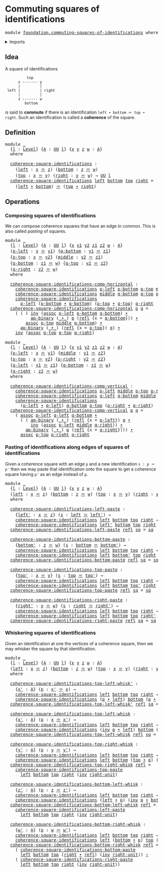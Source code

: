 # Commuting squares of identifications

<pre class="Agda"><a id="49" class="Keyword">module</a> <a id="56" href="foundation.commuting-squares-of-identifications.html" class="Module">foundation.commuting-squares-of-identifications</a> <a id="104" class="Keyword">where</a>
</pre>
<details><summary>Imports</summary>

<pre class="Agda"><a id="160" class="Keyword">open</a> <a id="165" class="Keyword">import</a> <a id="172" href="foundation.action-on-identifications-binary-functions.html" class="Module">foundation.action-on-identifications-binary-functions</a>
<a id="226" class="Keyword">open</a> <a id="231" class="Keyword">import</a> <a id="238" href="foundation.universe-levels.html" class="Module">foundation.universe-levels</a>

<a id="266" class="Keyword">open</a> <a id="271" class="Keyword">import</a> <a id="278" href="foundation-core.function-types.html" class="Module">foundation-core.function-types</a>
<a id="309" class="Keyword">open</a> <a id="314" class="Keyword">import</a> <a id="321" href="foundation-core.identity-types.html" class="Module">foundation-core.identity-types</a>
</pre>
</details>

## Idea

A square of identifications

```text
          top
      x ------- y
      |         |
 left |         | right
      |         |
      z ------- w
         bottom
```

is said to **commute** if there is an identification
`left ∙ bottom ＝ top ∙ right`. Such an identification is called a **coherence**
of the square.

## Definition

<pre class="Agda"><a id="718" class="Keyword">module</a> <a id="725" href="foundation.commuting-squares-of-identifications.html#725" class="Module">_</a>
  <a id="729" class="Symbol">{</a><a id="730" href="foundation.commuting-squares-of-identifications.html#730" class="Bound">l</a> <a id="732" class="Symbol">:</a> <a id="734" href="Agda.Primitive.html#591" class="Postulate">Level</a><a id="739" class="Symbol">}</a> <a id="741" class="Symbol">{</a><a id="742" href="foundation.commuting-squares-of-identifications.html#742" class="Bound">A</a> <a id="744" class="Symbol">:</a> <a id="746" href="Agda.Primitive.html#320" class="Primitive">UU</a> <a id="749" href="foundation.commuting-squares-of-identifications.html#730" class="Bound">l</a><a id="750" class="Symbol">}</a> <a id="752" class="Symbol">{</a><a id="753" href="foundation.commuting-squares-of-identifications.html#753" class="Bound">x</a> <a id="755" href="foundation.commuting-squares-of-identifications.html#755" class="Bound">y</a> <a id="757" href="foundation.commuting-squares-of-identifications.html#757" class="Bound">z</a> <a id="759" href="foundation.commuting-squares-of-identifications.html#759" class="Bound">w</a> <a id="761" class="Symbol">:</a> <a id="763" href="foundation.commuting-squares-of-identifications.html#742" class="Bound">A</a><a id="764" class="Symbol">}</a>
  <a id="768" class="Keyword">where</a>

  <a id="777" href="foundation.commuting-squares-of-identifications.html#777" class="Function">coherence-square-identifications</a> <a id="810" class="Symbol">:</a>
    <a id="816" class="Symbol">(</a><a id="817" href="foundation.commuting-squares-of-identifications.html#817" class="Bound">left</a> <a id="822" class="Symbol">:</a> <a id="824" href="foundation.commuting-squares-of-identifications.html#753" class="Bound">x</a> <a id="826" href="foundation-core.identity-types.html#5608" class="Function Operator">＝</a> <a id="828" href="foundation.commuting-squares-of-identifications.html#757" class="Bound">z</a><a id="829" class="Symbol">)</a> <a id="831" class="Symbol">(</a><a id="832" href="foundation.commuting-squares-of-identifications.html#832" class="Bound">bottom</a> <a id="839" class="Symbol">:</a> <a id="841" href="foundation.commuting-squares-of-identifications.html#757" class="Bound">z</a> <a id="843" href="foundation-core.identity-types.html#5608" class="Function Operator">＝</a> <a id="845" href="foundation.commuting-squares-of-identifications.html#759" class="Bound">w</a><a id="846" class="Symbol">)</a>
    <a id="852" class="Symbol">(</a><a id="853" href="foundation.commuting-squares-of-identifications.html#853" class="Bound">top</a> <a id="857" class="Symbol">:</a> <a id="859" href="foundation.commuting-squares-of-identifications.html#753" class="Bound">x</a> <a id="861" href="foundation-core.identity-types.html#5608" class="Function Operator">＝</a> <a id="863" href="foundation.commuting-squares-of-identifications.html#755" class="Bound">y</a><a id="864" class="Symbol">)</a> <a id="866" class="Symbol">(</a><a id="867" href="foundation.commuting-squares-of-identifications.html#867" class="Bound">right</a> <a id="873" class="Symbol">:</a> <a id="875" href="foundation.commuting-squares-of-identifications.html#755" class="Bound">y</a> <a id="877" href="foundation-core.identity-types.html#5608" class="Function Operator">＝</a> <a id="879" href="foundation.commuting-squares-of-identifications.html#759" class="Bound">w</a><a id="880" class="Symbol">)</a> <a id="882" class="Symbol">→</a> <a id="884" href="Agda.Primitive.html#320" class="Primitive">UU</a> <a id="887" href="foundation.commuting-squares-of-identifications.html#730" class="Bound">l</a>
  <a id="891" href="foundation.commuting-squares-of-identifications.html#777" class="Function">coherence-square-identifications</a> <a id="924" href="foundation.commuting-squares-of-identifications.html#924" class="Bound">left</a> <a id="929" href="foundation.commuting-squares-of-identifications.html#929" class="Bound">bottom</a> <a id="936" href="foundation.commuting-squares-of-identifications.html#936" class="Bound">top</a> <a id="940" href="foundation.commuting-squares-of-identifications.html#940" class="Bound">right</a> <a id="946" class="Symbol">=</a>
    <a id="952" class="Symbol">(</a><a id="953" href="foundation.commuting-squares-of-identifications.html#924" class="Bound">left</a> <a id="958" href="foundation-core.identity-types.html#6541" class="Function Operator">∙</a> <a id="960" href="foundation.commuting-squares-of-identifications.html#929" class="Bound">bottom</a><a id="966" class="Symbol">)</a> <a id="968" href="foundation-core.identity-types.html#5608" class="Function Operator">＝</a> <a id="970" class="Symbol">(</a><a id="971" href="foundation.commuting-squares-of-identifications.html#936" class="Bound">top</a> <a id="975" href="foundation-core.identity-types.html#6541" class="Function Operator">∙</a> <a id="977" href="foundation.commuting-squares-of-identifications.html#940" class="Bound">right</a><a id="982" class="Symbol">)</a>
</pre>
## Operations

### Composing squares of identifications

We can compose coherence squares that have an edge in common. This is also
called _pasting_ of squares.

<pre class="Agda"><a id="1159" class="Keyword">module</a> <a id="1166" href="foundation.commuting-squares-of-identifications.html#1166" class="Module">_</a>
  <a id="1170" class="Symbol">{</a><a id="1171" href="foundation.commuting-squares-of-identifications.html#1171" class="Bound">l</a> <a id="1173" class="Symbol">:</a> <a id="1175" href="Agda.Primitive.html#591" class="Postulate">Level</a><a id="1180" class="Symbol">}</a> <a id="1182" class="Symbol">{</a><a id="1183" href="foundation.commuting-squares-of-identifications.html#1183" class="Bound">A</a> <a id="1185" class="Symbol">:</a> <a id="1187" href="Agda.Primitive.html#320" class="Primitive">UU</a> <a id="1190" href="foundation.commuting-squares-of-identifications.html#1171" class="Bound">l</a><a id="1191" class="Symbol">}</a> <a id="1193" class="Symbol">{</a><a id="1194" href="foundation.commuting-squares-of-identifications.html#1194" class="Bound">x</a> <a id="1196" href="foundation.commuting-squares-of-identifications.html#1196" class="Bound">y1</a> <a id="1199" href="foundation.commuting-squares-of-identifications.html#1199" class="Bound">y2</a> <a id="1202" href="foundation.commuting-squares-of-identifications.html#1202" class="Bound">z1</a> <a id="1205" href="foundation.commuting-squares-of-identifications.html#1205" class="Bound">z2</a> <a id="1208" href="foundation.commuting-squares-of-identifications.html#1208" class="Bound">w</a> <a id="1210" class="Symbol">:</a> <a id="1212" href="foundation.commuting-squares-of-identifications.html#1183" class="Bound">A</a><a id="1213" class="Symbol">}</a>
  <a id="1217" class="Symbol">(</a><a id="1218" href="foundation.commuting-squares-of-identifications.html#1218" class="Bound">p-left</a> <a id="1225" class="Symbol">:</a> <a id="1227" href="foundation.commuting-squares-of-identifications.html#1194" class="Bound">x</a> <a id="1229" href="foundation-core.identity-types.html#5608" class="Function Operator">＝</a> <a id="1231" href="foundation.commuting-squares-of-identifications.html#1196" class="Bound">y1</a><a id="1233" class="Symbol">)</a> <a id="1235" class="Symbol">{</a><a id="1236" href="foundation.commuting-squares-of-identifications.html#1236" class="Bound">p-bottom</a> <a id="1245" class="Symbol">:</a> <a id="1247" href="foundation.commuting-squares-of-identifications.html#1196" class="Bound">y1</a> <a id="1250" href="foundation-core.identity-types.html#5608" class="Function Operator">＝</a> <a id="1252" href="foundation.commuting-squares-of-identifications.html#1202" class="Bound">z1</a><a id="1254" class="Symbol">}</a>
  <a id="1258" class="Symbol">{</a><a id="1259" href="foundation.commuting-squares-of-identifications.html#1259" class="Bound">p-top</a> <a id="1265" class="Symbol">:</a> <a id="1267" href="foundation.commuting-squares-of-identifications.html#1194" class="Bound">x</a> <a id="1269" href="foundation-core.identity-types.html#5608" class="Function Operator">＝</a> <a id="1271" href="foundation.commuting-squares-of-identifications.html#1199" class="Bound">y2</a><a id="1273" class="Symbol">}</a> <a id="1275" class="Symbol">(</a><a id="1276" href="foundation.commuting-squares-of-identifications.html#1276" class="Bound">middle</a> <a id="1283" class="Symbol">:</a> <a id="1285" href="foundation.commuting-squares-of-identifications.html#1199" class="Bound">y2</a> <a id="1288" href="foundation-core.identity-types.html#5608" class="Function Operator">＝</a> <a id="1290" href="foundation.commuting-squares-of-identifications.html#1202" class="Bound">z1</a><a id="1292" class="Symbol">)</a>
  <a id="1296" class="Symbol">{</a><a id="1297" href="foundation.commuting-squares-of-identifications.html#1297" class="Bound">q-bottom</a> <a id="1306" class="Symbol">:</a> <a id="1308" href="foundation.commuting-squares-of-identifications.html#1202" class="Bound">z1</a> <a id="1311" href="foundation-core.identity-types.html#5608" class="Function Operator">＝</a> <a id="1313" href="foundation.commuting-squares-of-identifications.html#1208" class="Bound">w</a><a id="1314" class="Symbol">}</a> <a id="1316" class="Symbol">{</a><a id="1317" href="foundation.commuting-squares-of-identifications.html#1317" class="Bound">q-top</a> <a id="1323" class="Symbol">:</a> <a id="1325" href="foundation.commuting-squares-of-identifications.html#1199" class="Bound">y2</a> <a id="1328" href="foundation-core.identity-types.html#5608" class="Function Operator">＝</a> <a id="1330" href="foundation.commuting-squares-of-identifications.html#1205" class="Bound">z2</a><a id="1332" class="Symbol">}</a>
  <a id="1336" class="Symbol">(</a><a id="1337" href="foundation.commuting-squares-of-identifications.html#1337" class="Bound">q-right</a> <a id="1345" class="Symbol">:</a> <a id="1347" href="foundation.commuting-squares-of-identifications.html#1205" class="Bound">z2</a> <a id="1350" href="foundation-core.identity-types.html#5608" class="Function Operator">＝</a> <a id="1352" href="foundation.commuting-squares-of-identifications.html#1208" class="Bound">w</a><a id="1353" class="Symbol">)</a>
  <a id="1357" class="Keyword">where</a>

  <a id="1366" href="foundation.commuting-squares-of-identifications.html#1366" class="Function">coherence-square-identifications-comp-horizontal</a> <a id="1415" class="Symbol">:</a>
    <a id="1421" href="foundation.commuting-squares-of-identifications.html#777" class="Function">coherence-square-identifications</a> <a id="1454" href="foundation.commuting-squares-of-identifications.html#1218" class="Bound">p-left</a> <a id="1461" href="foundation.commuting-squares-of-identifications.html#1236" class="Bound">p-bottom</a> <a id="1470" href="foundation.commuting-squares-of-identifications.html#1259" class="Bound">p-top</a> <a id="1476" href="foundation.commuting-squares-of-identifications.html#1276" class="Bound">middle</a> <a id="1483" class="Symbol">→</a>
    <a id="1489" href="foundation.commuting-squares-of-identifications.html#777" class="Function">coherence-square-identifications</a> <a id="1522" href="foundation.commuting-squares-of-identifications.html#1276" class="Bound">middle</a> <a id="1529" href="foundation.commuting-squares-of-identifications.html#1297" class="Bound">q-bottom</a> <a id="1538" href="foundation.commuting-squares-of-identifications.html#1317" class="Bound">q-top</a> <a id="1544" href="foundation.commuting-squares-of-identifications.html#1337" class="Bound">q-right</a> <a id="1552" class="Symbol">→</a>
    <a id="1558" href="foundation.commuting-squares-of-identifications.html#777" class="Function">coherence-square-identifications</a>
      <a id="1597" href="foundation.commuting-squares-of-identifications.html#1218" class="Bound">p-left</a> <a id="1604" class="Symbol">(</a><a id="1605" href="foundation.commuting-squares-of-identifications.html#1236" class="Bound">p-bottom</a> <a id="1614" href="foundation-core.identity-types.html#6541" class="Function Operator">∙</a> <a id="1616" href="foundation.commuting-squares-of-identifications.html#1297" class="Bound">q-bottom</a><a id="1624" class="Symbol">)</a> <a id="1626" class="Symbol">(</a><a id="1627" href="foundation.commuting-squares-of-identifications.html#1259" class="Bound">p-top</a> <a id="1633" href="foundation-core.identity-types.html#6541" class="Function Operator">∙</a> <a id="1635" href="foundation.commuting-squares-of-identifications.html#1317" class="Bound">q-top</a><a id="1640" class="Symbol">)</a> <a id="1642" href="foundation.commuting-squares-of-identifications.html#1337" class="Bound">q-right</a>
  <a id="1652" href="foundation.commuting-squares-of-identifications.html#1366" class="Function">coherence-square-identifications-comp-horizontal</a> <a id="1701" href="foundation.commuting-squares-of-identifications.html#1701" class="Bound">p</a> <a id="1703" href="foundation.commuting-squares-of-identifications.html#1703" class="Bound">q</a> <a id="1705" class="Symbol">=</a>
    <a id="1711" class="Symbol">(</a> <a id="1713" class="Symbol">(</a> <a id="1715" class="Symbol">(</a> <a id="1717" href="foundation-core.identity-types.html#6845" class="Function">inv</a> <a id="1721" class="Symbol">(</a><a id="1722" href="foundation-core.identity-types.html#6988" class="Function">assoc</a> <a id="1728" href="foundation.commuting-squares-of-identifications.html#1218" class="Bound">p-left</a> <a id="1735" href="foundation.commuting-squares-of-identifications.html#1236" class="Bound">p-bottom</a> <a id="1744" href="foundation.commuting-squares-of-identifications.html#1297" class="Bound">q-bottom</a><a id="1752" class="Symbol">)</a> <a id="1754" href="foundation-core.identity-types.html#6541" class="Function Operator">∙</a>
          <a id="1766" href="foundation.action-on-identifications-binary-functions.html#603" class="Function">ap-binary</a> <a id="1776" class="Symbol">(</a><a id="1777" href="foundation-core.identity-types.html#6541" class="Function Operator">_∙_</a><a id="1780" class="Symbol">)</a> <a id="1782" href="foundation.commuting-squares-of-identifications.html#1701" class="Bound">p</a> <a id="1784" class="Symbol">(</a><a id="1785" href="foundation-core.identity-types.html#5591" class="InductiveConstructor">refl</a> <a id="1790" class="Symbol">{</a><a id="1791" class="Argument">x</a> <a id="1793" class="Symbol">=</a> <a id="1795" href="foundation.commuting-squares-of-identifications.html#1297" class="Bound">q-bottom</a><a id="1803" class="Symbol">}))</a> <a id="1807" href="foundation-core.identity-types.html#6541" class="Function Operator">∙</a>
        <a id="1817" href="foundation-core.identity-types.html#6988" class="Function">assoc</a> <a id="1823" href="foundation.commuting-squares-of-identifications.html#1259" class="Bound">p-top</a> <a id="1829" href="foundation.commuting-squares-of-identifications.html#1276" class="Bound">middle</a> <a id="1836" href="foundation.commuting-squares-of-identifications.html#1297" class="Bound">q-bottom</a><a id="1844" class="Symbol">)</a> <a id="1846" href="foundation-core.identity-types.html#6541" class="Function Operator">∙</a>
      <a id="1854" href="foundation.action-on-identifications-binary-functions.html#603" class="Function">ap-binary</a> <a id="1864" class="Symbol">(</a><a id="1865" href="foundation-core.identity-types.html#6541" class="Function Operator">_∙_</a><a id="1868" class="Symbol">)</a> <a id="1870" class="Symbol">(</a><a id="1871" href="foundation-core.identity-types.html#5591" class="InductiveConstructor">refl</a> <a id="1876" class="Symbol">{</a><a id="1877" class="Argument">x</a> <a id="1879" class="Symbol">=</a> <a id="1881" href="foundation.commuting-squares-of-identifications.html#1259" class="Bound">p-top</a><a id="1886" class="Symbol">})</a> <a id="1889" href="foundation.commuting-squares-of-identifications.html#1703" class="Bound">q</a><a id="1890" class="Symbol">)</a> <a id="1892" href="foundation-core.identity-types.html#6541" class="Function Operator">∙</a>
    <a id="1898" href="foundation-core.identity-types.html#6845" class="Function">inv</a> <a id="1902" class="Symbol">(</a><a id="1903" href="foundation-core.identity-types.html#6988" class="Function">assoc</a> <a id="1909" href="foundation.commuting-squares-of-identifications.html#1259" class="Bound">p-top</a> <a id="1915" href="foundation.commuting-squares-of-identifications.html#1317" class="Bound">q-top</a> <a id="1921" href="foundation.commuting-squares-of-identifications.html#1337" class="Bound">q-right</a><a id="1928" class="Symbol">)</a>

<a id="1931" class="Keyword">module</a> <a id="1938" href="foundation.commuting-squares-of-identifications.html#1938" class="Module">_</a>
  <a id="1942" class="Symbol">{</a><a id="1943" href="foundation.commuting-squares-of-identifications.html#1943" class="Bound">l</a> <a id="1945" class="Symbol">:</a> <a id="1947" href="Agda.Primitive.html#591" class="Postulate">Level</a><a id="1952" class="Symbol">}</a> <a id="1954" class="Symbol">{</a><a id="1955" href="foundation.commuting-squares-of-identifications.html#1955" class="Bound">A</a> <a id="1957" class="Symbol">:</a> <a id="1959" href="Agda.Primitive.html#320" class="Primitive">UU</a> <a id="1962" href="foundation.commuting-squares-of-identifications.html#1943" class="Bound">l</a><a id="1963" class="Symbol">}</a> <a id="1965" class="Symbol">{</a><a id="1966" href="foundation.commuting-squares-of-identifications.html#1966" class="Bound">x</a> <a id="1968" href="foundation.commuting-squares-of-identifications.html#1968" class="Bound">y1</a> <a id="1971" href="foundation.commuting-squares-of-identifications.html#1971" class="Bound">y2</a> <a id="1974" href="foundation.commuting-squares-of-identifications.html#1974" class="Bound">z1</a> <a id="1977" href="foundation.commuting-squares-of-identifications.html#1977" class="Bound">z2</a> <a id="1980" href="foundation.commuting-squares-of-identifications.html#1980" class="Bound">w</a> <a id="1982" class="Symbol">:</a> <a id="1984" href="foundation.commuting-squares-of-identifications.html#1955" class="Bound">A</a><a id="1985" class="Symbol">}</a>
  <a id="1989" class="Symbol">{</a><a id="1990" href="foundation.commuting-squares-of-identifications.html#1990" class="Bound">p-left</a> <a id="1997" class="Symbol">:</a> <a id="1999" href="foundation.commuting-squares-of-identifications.html#1966" class="Bound">x</a> <a id="2001" href="foundation-core.identity-types.html#5608" class="Function Operator">＝</a> <a id="2003" href="foundation.commuting-squares-of-identifications.html#1968" class="Bound">y1</a><a id="2005" class="Symbol">}</a> <a id="2007" class="Symbol">{</a><a id="2008" href="foundation.commuting-squares-of-identifications.html#2008" class="Bound">middle</a> <a id="2015" class="Symbol">:</a> <a id="2017" href="foundation.commuting-squares-of-identifications.html#1968" class="Bound">y1</a> <a id="2020" href="foundation-core.identity-types.html#5608" class="Function Operator">＝</a> <a id="2022" href="foundation.commuting-squares-of-identifications.html#1977" class="Bound">z2</a><a id="2024" class="Symbol">}</a>
  <a id="2028" class="Symbol">{</a><a id="2029" href="foundation.commuting-squares-of-identifications.html#2029" class="Bound">p-top</a> <a id="2035" class="Symbol">:</a> <a id="2037" href="foundation.commuting-squares-of-identifications.html#1966" class="Bound">x</a> <a id="2039" href="foundation-core.identity-types.html#5608" class="Function Operator">＝</a> <a id="2041" href="foundation.commuting-squares-of-identifications.html#1971" class="Bound">y2</a><a id="2043" class="Symbol">}</a> <a id="2045" class="Symbol">{</a><a id="2046" href="foundation.commuting-squares-of-identifications.html#2046" class="Bound">p-right</a> <a id="2054" class="Symbol">:</a> <a id="2056" href="foundation.commuting-squares-of-identifications.html#1971" class="Bound">y2</a> <a id="2059" href="foundation-core.identity-types.html#5608" class="Function Operator">＝</a> <a id="2061" href="foundation.commuting-squares-of-identifications.html#1977" class="Bound">z2</a><a id="2063" class="Symbol">}</a>
  <a id="2067" class="Symbol">{</a><a id="2068" href="foundation.commuting-squares-of-identifications.html#2068" class="Bound">q-left</a> <a id="2075" class="Symbol">:</a> <a id="2077" href="foundation.commuting-squares-of-identifications.html#1968" class="Bound">y1</a> <a id="2080" href="foundation-core.identity-types.html#5608" class="Function Operator">＝</a> <a id="2082" href="foundation.commuting-squares-of-identifications.html#1974" class="Bound">z1</a><a id="2084" class="Symbol">}</a> <a id="2086" class="Symbol">{</a><a id="2087" href="foundation.commuting-squares-of-identifications.html#2087" class="Bound">q-bottom</a> <a id="2096" class="Symbol">:</a> <a id="2098" href="foundation.commuting-squares-of-identifications.html#1974" class="Bound">z1</a> <a id="2101" href="foundation-core.identity-types.html#5608" class="Function Operator">＝</a> <a id="2103" href="foundation.commuting-squares-of-identifications.html#1980" class="Bound">w</a><a id="2104" class="Symbol">}</a>
  <a id="2108" class="Symbol">{</a><a id="2109" href="foundation.commuting-squares-of-identifications.html#2109" class="Bound">q-right</a> <a id="2117" class="Symbol">:</a> <a id="2119" href="foundation.commuting-squares-of-identifications.html#1977" class="Bound">z2</a> <a id="2122" href="foundation-core.identity-types.html#5608" class="Function Operator">＝</a> <a id="2124" href="foundation.commuting-squares-of-identifications.html#1980" class="Bound">w</a><a id="2125" class="Symbol">}</a>
  <a id="2129" class="Keyword">where</a>

  <a id="2138" href="foundation.commuting-squares-of-identifications.html#2138" class="Function">coherence-square-identifications-comp-vertical</a> <a id="2185" class="Symbol">:</a>
    <a id="2191" href="foundation.commuting-squares-of-identifications.html#777" class="Function">coherence-square-identifications</a> <a id="2224" href="foundation.commuting-squares-of-identifications.html#1990" class="Bound">p-left</a> <a id="2231" href="foundation.commuting-squares-of-identifications.html#2008" class="Bound">middle</a> <a id="2238" href="foundation.commuting-squares-of-identifications.html#2029" class="Bound">p-top</a> <a id="2244" href="foundation.commuting-squares-of-identifications.html#2046" class="Bound">p-right</a> <a id="2252" class="Symbol">→</a>
    <a id="2258" href="foundation.commuting-squares-of-identifications.html#777" class="Function">coherence-square-identifications</a> <a id="2291" href="foundation.commuting-squares-of-identifications.html#2068" class="Bound">q-left</a> <a id="2298" href="foundation.commuting-squares-of-identifications.html#2087" class="Bound">q-bottom</a> <a id="2307" href="foundation.commuting-squares-of-identifications.html#2008" class="Bound">middle</a> <a id="2314" href="foundation.commuting-squares-of-identifications.html#2109" class="Bound">q-right</a> <a id="2322" class="Symbol">→</a>
    <a id="2328" href="foundation.commuting-squares-of-identifications.html#777" class="Function">coherence-square-identifications</a>
      <a id="2367" class="Symbol">(</a><a id="2368" href="foundation.commuting-squares-of-identifications.html#1990" class="Bound">p-left</a> <a id="2375" href="foundation-core.identity-types.html#6541" class="Function Operator">∙</a> <a id="2377" href="foundation.commuting-squares-of-identifications.html#2068" class="Bound">q-left</a><a id="2383" class="Symbol">)</a> <a id="2385" href="foundation.commuting-squares-of-identifications.html#2087" class="Bound">q-bottom</a> <a id="2394" href="foundation.commuting-squares-of-identifications.html#2029" class="Bound">p-top</a> <a id="2400" class="Symbol">(</a><a id="2401" href="foundation.commuting-squares-of-identifications.html#2046" class="Bound">p-right</a> <a id="2409" href="foundation-core.identity-types.html#6541" class="Function Operator">∙</a> <a id="2411" href="foundation.commuting-squares-of-identifications.html#2109" class="Bound">q-right</a><a id="2418" class="Symbol">)</a>
  <a id="2422" href="foundation.commuting-squares-of-identifications.html#2138" class="Function">coherence-square-identifications-comp-vertical</a> <a id="2469" href="foundation.commuting-squares-of-identifications.html#2469" class="Bound">p</a> <a id="2471" href="foundation.commuting-squares-of-identifications.html#2471" class="Bound">q</a> <a id="2473" class="Symbol">=</a>
    <a id="2479" class="Symbol">(</a> <a id="2481" href="foundation-core.identity-types.html#6988" class="Function">assoc</a> <a id="2487" href="foundation.commuting-squares-of-identifications.html#1990" class="Bound">p-left</a> <a id="2494" href="foundation.commuting-squares-of-identifications.html#2068" class="Bound">q-left</a> <a id="2501" href="foundation.commuting-squares-of-identifications.html#2087" class="Bound">q-bottom</a> <a id="2510" href="foundation-core.identity-types.html#6541" class="Function Operator">∙</a>
      <a id="2518" class="Symbol">(</a> <a id="2520" class="Symbol">(</a> <a id="2522" href="foundation.action-on-identifications-binary-functions.html#603" class="Function">ap-binary</a> <a id="2532" class="Symbol">(</a><a id="2533" href="foundation-core.identity-types.html#6541" class="Function Operator">_∙_</a><a id="2536" class="Symbol">)</a> <a id="2538" class="Symbol">(</a><a id="2539" href="foundation-core.identity-types.html#5591" class="InductiveConstructor">refl</a> <a id="2544" class="Symbol">{</a><a id="2545" class="Argument">x</a> <a id="2547" class="Symbol">=</a> <a id="2549" href="foundation.commuting-squares-of-identifications.html#1990" class="Bound">p-left</a><a id="2555" class="Symbol">})</a> <a id="2558" href="foundation.commuting-squares-of-identifications.html#2471" class="Bound">q</a> <a id="2560" href="foundation-core.identity-types.html#6541" class="Function Operator">∙</a>
          <a id="2572" href="foundation-core.identity-types.html#6845" class="Function">inv</a> <a id="2576" class="Symbol">(</a><a id="2577" href="foundation-core.identity-types.html#6988" class="Function">assoc</a> <a id="2583" href="foundation.commuting-squares-of-identifications.html#1990" class="Bound">p-left</a> <a id="2590" href="foundation.commuting-squares-of-identifications.html#2008" class="Bound">middle</a> <a id="2597" href="foundation.commuting-squares-of-identifications.html#2109" class="Bound">q-right</a><a id="2604" class="Symbol">))</a> <a id="2607" href="foundation-core.identity-types.html#6541" class="Function Operator">∙</a>
        <a id="2617" href="foundation.action-on-identifications-binary-functions.html#603" class="Function">ap-binary</a> <a id="2627" class="Symbol">(</a><a id="2628" href="foundation-core.identity-types.html#6541" class="Function Operator">_∙_</a><a id="2631" class="Symbol">)</a> <a id="2633" href="foundation.commuting-squares-of-identifications.html#2469" class="Bound">p</a> <a id="2635" class="Symbol">(</a><a id="2636" href="foundation-core.identity-types.html#5591" class="InductiveConstructor">refl</a> <a id="2641" class="Symbol">{</a><a id="2642" class="Argument">x</a> <a id="2644" class="Symbol">=</a> <a id="2646" href="foundation.commuting-squares-of-identifications.html#2109" class="Bound">q-right</a><a id="2653" class="Symbol">})))</a> <a id="2658" href="foundation-core.identity-types.html#6541" class="Function Operator">∙</a>
      <a id="2666" href="foundation-core.identity-types.html#6988" class="Function">assoc</a> <a id="2672" href="foundation.commuting-squares-of-identifications.html#2029" class="Bound">p-top</a> <a id="2678" href="foundation.commuting-squares-of-identifications.html#2046" class="Bound">p-right</a> <a id="2686" href="foundation.commuting-squares-of-identifications.html#2109" class="Bound">q-right</a>
</pre>
### Pasting of identifications along edges of squares of identifications

Given a coherence square with an edge `p` and a new identification `s : p ＝ p'`
then we may paste that identification onto the square to get a coherence square
having `p'` as an edge instead of `p`.

<pre class="Agda"><a id="2981" class="Keyword">module</a> <a id="2988" href="foundation.commuting-squares-of-identifications.html#2988" class="Module">_</a>
  <a id="2992" class="Symbol">{</a><a id="2993" href="foundation.commuting-squares-of-identifications.html#2993" class="Bound">l</a> <a id="2995" class="Symbol">:</a> <a id="2997" href="Agda.Primitive.html#591" class="Postulate">Level</a><a id="3002" class="Symbol">}</a> <a id="3004" class="Symbol">{</a><a id="3005" href="foundation.commuting-squares-of-identifications.html#3005" class="Bound">A</a> <a id="3007" class="Symbol">:</a> <a id="3009" href="Agda.Primitive.html#320" class="Primitive">UU</a> <a id="3012" href="foundation.commuting-squares-of-identifications.html#2993" class="Bound">l</a><a id="3013" class="Symbol">}</a> <a id="3015" class="Symbol">{</a><a id="3016" href="foundation.commuting-squares-of-identifications.html#3016" class="Bound">x</a> <a id="3018" href="foundation.commuting-squares-of-identifications.html#3018" class="Bound">y</a> <a id="3020" href="foundation.commuting-squares-of-identifications.html#3020" class="Bound">z</a> <a id="3022" href="foundation.commuting-squares-of-identifications.html#3022" class="Bound">w</a> <a id="3024" class="Symbol">:</a> <a id="3026" href="foundation.commuting-squares-of-identifications.html#3005" class="Bound">A</a><a id="3027" class="Symbol">}</a>
  <a id="3031" class="Symbol">(</a><a id="3032" href="foundation.commuting-squares-of-identifications.html#3032" class="Bound">left</a> <a id="3037" class="Symbol">:</a> <a id="3039" href="foundation.commuting-squares-of-identifications.html#3016" class="Bound">x</a> <a id="3041" href="foundation-core.identity-types.html#5608" class="Function Operator">＝</a> <a id="3043" href="foundation.commuting-squares-of-identifications.html#3020" class="Bound">z</a><a id="3044" class="Symbol">)</a> <a id="3046" class="Symbol">(</a><a id="3047" href="foundation.commuting-squares-of-identifications.html#3047" class="Bound">bottom</a> <a id="3054" class="Symbol">:</a> <a id="3056" href="foundation.commuting-squares-of-identifications.html#3020" class="Bound">z</a> <a id="3058" href="foundation-core.identity-types.html#5608" class="Function Operator">＝</a> <a id="3060" href="foundation.commuting-squares-of-identifications.html#3022" class="Bound">w</a><a id="3061" class="Symbol">)</a> <a id="3063" class="Symbol">(</a><a id="3064" href="foundation.commuting-squares-of-identifications.html#3064" class="Bound">top</a> <a id="3068" class="Symbol">:</a> <a id="3070" href="foundation.commuting-squares-of-identifications.html#3016" class="Bound">x</a> <a id="3072" href="foundation-core.identity-types.html#5608" class="Function Operator">＝</a> <a id="3074" href="foundation.commuting-squares-of-identifications.html#3018" class="Bound">y</a><a id="3075" class="Symbol">)</a> <a id="3077" class="Symbol">(</a><a id="3078" href="foundation.commuting-squares-of-identifications.html#3078" class="Bound">right</a> <a id="3084" class="Symbol">:</a> <a id="3086" href="foundation.commuting-squares-of-identifications.html#3018" class="Bound">y</a> <a id="3088" href="foundation-core.identity-types.html#5608" class="Function Operator">＝</a> <a id="3090" href="foundation.commuting-squares-of-identifications.html#3022" class="Bound">w</a><a id="3091" class="Symbol">)</a>
  <a id="3095" class="Keyword">where</a>

  <a id="3104" href="foundation.commuting-squares-of-identifications.html#3104" class="Function">coherence-square-identifications-left-paste</a> <a id="3148" class="Symbol">:</a>
    <a id="3154" class="Symbol">{</a><a id="3155" href="foundation.commuting-squares-of-identifications.html#3155" class="Bound">left&#39;</a> <a id="3161" class="Symbol">:</a> <a id="3163" href="foundation.commuting-squares-of-identifications.html#3016" class="Bound">x</a> <a id="3165" href="foundation-core.identity-types.html#5608" class="Function Operator">＝</a> <a id="3167" href="foundation.commuting-squares-of-identifications.html#3020" class="Bound">z</a><a id="3168" class="Symbol">}</a> <a id="3170" class="Symbol">(</a><a id="3171" href="foundation.commuting-squares-of-identifications.html#3171" class="Bound">s</a> <a id="3173" class="Symbol">:</a> <a id="3175" href="foundation.commuting-squares-of-identifications.html#3032" class="Bound">left</a> <a id="3180" href="foundation-core.identity-types.html#5608" class="Function Operator">＝</a> <a id="3182" href="foundation.commuting-squares-of-identifications.html#3155" class="Bound">left&#39;</a><a id="3187" class="Symbol">)</a> <a id="3189" class="Symbol">→</a>
    <a id="3195" href="foundation.commuting-squares-of-identifications.html#777" class="Function">coherence-square-identifications</a> <a id="3228" href="foundation.commuting-squares-of-identifications.html#3032" class="Bound">left</a> <a id="3233" href="foundation.commuting-squares-of-identifications.html#3047" class="Bound">bottom</a> <a id="3240" href="foundation.commuting-squares-of-identifications.html#3064" class="Bound">top</a> <a id="3244" href="foundation.commuting-squares-of-identifications.html#3078" class="Bound">right</a> <a id="3250" class="Symbol">→</a>
    <a id="3256" href="foundation.commuting-squares-of-identifications.html#777" class="Function">coherence-square-identifications</a> <a id="3289" href="foundation.commuting-squares-of-identifications.html#3155" class="Bound">left&#39;</a> <a id="3295" href="foundation.commuting-squares-of-identifications.html#3047" class="Bound">bottom</a> <a id="3302" href="foundation.commuting-squares-of-identifications.html#3064" class="Bound">top</a> <a id="3306" href="foundation.commuting-squares-of-identifications.html#3078" class="Bound">right</a>
  <a id="3314" href="foundation.commuting-squares-of-identifications.html#3104" class="Function">coherence-square-identifications-left-paste</a> <a id="3358" href="foundation-core.identity-types.html#5591" class="InductiveConstructor">refl</a> <a id="3363" href="foundation.commuting-squares-of-identifications.html#3363" class="Bound">sq</a> <a id="3366" class="Symbol">=</a> <a id="3368" href="foundation.commuting-squares-of-identifications.html#3363" class="Bound">sq</a>

  <a id="3374" href="foundation.commuting-squares-of-identifications.html#3374" class="Function">coherence-square-identifications-bottom-paste</a> <a id="3420" class="Symbol">:</a>
    <a id="3426" class="Symbol">{</a><a id="3427" href="foundation.commuting-squares-of-identifications.html#3427" class="Bound">bottom&#39;</a> <a id="3435" class="Symbol">:</a> <a id="3437" href="foundation.commuting-squares-of-identifications.html#3020" class="Bound">z</a> <a id="3439" href="foundation-core.identity-types.html#5608" class="Function Operator">＝</a> <a id="3441" href="foundation.commuting-squares-of-identifications.html#3022" class="Bound">w</a><a id="3442" class="Symbol">}</a> <a id="3444" class="Symbol">(</a><a id="3445" href="foundation.commuting-squares-of-identifications.html#3445" class="Bound">s</a> <a id="3447" class="Symbol">:</a> <a id="3449" href="foundation.commuting-squares-of-identifications.html#3047" class="Bound">bottom</a> <a id="3456" href="foundation-core.identity-types.html#5608" class="Function Operator">＝</a> <a id="3458" href="foundation.commuting-squares-of-identifications.html#3427" class="Bound">bottom&#39;</a><a id="3465" class="Symbol">)</a> <a id="3467" class="Symbol">→</a>
    <a id="3473" href="foundation.commuting-squares-of-identifications.html#777" class="Function">coherence-square-identifications</a> <a id="3506" href="foundation.commuting-squares-of-identifications.html#3032" class="Bound">left</a> <a id="3511" href="foundation.commuting-squares-of-identifications.html#3047" class="Bound">bottom</a> <a id="3518" href="foundation.commuting-squares-of-identifications.html#3064" class="Bound">top</a> <a id="3522" href="foundation.commuting-squares-of-identifications.html#3078" class="Bound">right</a> <a id="3528" class="Symbol">→</a>
    <a id="3534" href="foundation.commuting-squares-of-identifications.html#777" class="Function">coherence-square-identifications</a> <a id="3567" href="foundation.commuting-squares-of-identifications.html#3032" class="Bound">left</a> <a id="3572" href="foundation.commuting-squares-of-identifications.html#3427" class="Bound">bottom&#39;</a> <a id="3580" href="foundation.commuting-squares-of-identifications.html#3064" class="Bound">top</a> <a id="3584" href="foundation.commuting-squares-of-identifications.html#3078" class="Bound">right</a>
  <a id="3592" href="foundation.commuting-squares-of-identifications.html#3374" class="Function">coherence-square-identifications-bottom-paste</a> <a id="3638" href="foundation-core.identity-types.html#5591" class="InductiveConstructor">refl</a> <a id="3643" href="foundation.commuting-squares-of-identifications.html#3643" class="Bound">sq</a> <a id="3646" class="Symbol">=</a> <a id="3648" href="foundation.commuting-squares-of-identifications.html#3643" class="Bound">sq</a>

  <a id="3654" href="foundation.commuting-squares-of-identifications.html#3654" class="Function">coherence-square-identifications-top-paste</a> <a id="3697" class="Symbol">:</a>
    <a id="3703" class="Symbol">{</a><a id="3704" href="foundation.commuting-squares-of-identifications.html#3704" class="Bound">top&#39;</a> <a id="3709" class="Symbol">:</a> <a id="3711" href="foundation.commuting-squares-of-identifications.html#3016" class="Bound">x</a> <a id="3713" href="foundation-core.identity-types.html#5608" class="Function Operator">＝</a> <a id="3715" href="foundation.commuting-squares-of-identifications.html#3018" class="Bound">y</a><a id="3716" class="Symbol">}</a> <a id="3718" class="Symbol">(</a><a id="3719" href="foundation.commuting-squares-of-identifications.html#3719" class="Bound">s</a> <a id="3721" class="Symbol">:</a> <a id="3723" href="foundation.commuting-squares-of-identifications.html#3064" class="Bound">top</a> <a id="3727" href="foundation-core.identity-types.html#5608" class="Function Operator">＝</a> <a id="3729" href="foundation.commuting-squares-of-identifications.html#3704" class="Bound">top&#39;</a><a id="3733" class="Symbol">)</a> <a id="3735" class="Symbol">→</a>
    <a id="3741" href="foundation.commuting-squares-of-identifications.html#777" class="Function">coherence-square-identifications</a> <a id="3774" href="foundation.commuting-squares-of-identifications.html#3032" class="Bound">left</a> <a id="3779" href="foundation.commuting-squares-of-identifications.html#3047" class="Bound">bottom</a> <a id="3786" href="foundation.commuting-squares-of-identifications.html#3064" class="Bound">top</a> <a id="3790" href="foundation.commuting-squares-of-identifications.html#3078" class="Bound">right</a> <a id="3796" class="Symbol">→</a>
    <a id="3802" href="foundation.commuting-squares-of-identifications.html#777" class="Function">coherence-square-identifications</a> <a id="3835" href="foundation.commuting-squares-of-identifications.html#3032" class="Bound">left</a> <a id="3840" href="foundation.commuting-squares-of-identifications.html#3047" class="Bound">bottom</a> <a id="3847" href="foundation.commuting-squares-of-identifications.html#3704" class="Bound">top&#39;</a> <a id="3852" href="foundation.commuting-squares-of-identifications.html#3078" class="Bound">right</a>
  <a id="3860" href="foundation.commuting-squares-of-identifications.html#3654" class="Function">coherence-square-identifications-top-paste</a> <a id="3903" href="foundation-core.identity-types.html#5591" class="InductiveConstructor">refl</a> <a id="3908" href="foundation.commuting-squares-of-identifications.html#3908" class="Bound">sq</a> <a id="3911" class="Symbol">=</a> <a id="3913" href="foundation.commuting-squares-of-identifications.html#3908" class="Bound">sq</a>

  <a id="3919" href="foundation.commuting-squares-of-identifications.html#3919" class="Function">coherence-square-identifications-right-paste</a> <a id="3964" class="Symbol">:</a>
    <a id="3970" class="Symbol">{</a><a id="3971" href="foundation.commuting-squares-of-identifications.html#3971" class="Bound">right&#39;</a> <a id="3978" class="Symbol">:</a> <a id="3980" href="foundation.commuting-squares-of-identifications.html#3018" class="Bound">y</a> <a id="3982" href="foundation-core.identity-types.html#5608" class="Function Operator">＝</a> <a id="3984" href="foundation.commuting-squares-of-identifications.html#3022" class="Bound">w</a><a id="3985" class="Symbol">}</a> <a id="3987" class="Symbol">(</a><a id="3988" href="foundation.commuting-squares-of-identifications.html#3988" class="Bound">s</a> <a id="3990" class="Symbol">:</a> <a id="3992" href="foundation.commuting-squares-of-identifications.html#3078" class="Bound">right</a> <a id="3998" href="foundation-core.identity-types.html#5608" class="Function Operator">＝</a> <a id="4000" href="foundation.commuting-squares-of-identifications.html#3971" class="Bound">right&#39;</a><a id="4006" class="Symbol">)</a> <a id="4008" class="Symbol">→</a>
    <a id="4014" href="foundation.commuting-squares-of-identifications.html#777" class="Function">coherence-square-identifications</a> <a id="4047" href="foundation.commuting-squares-of-identifications.html#3032" class="Bound">left</a> <a id="4052" href="foundation.commuting-squares-of-identifications.html#3047" class="Bound">bottom</a> <a id="4059" href="foundation.commuting-squares-of-identifications.html#3064" class="Bound">top</a> <a id="4063" href="foundation.commuting-squares-of-identifications.html#3078" class="Bound">right</a> <a id="4069" class="Symbol">→</a>
    <a id="4075" href="foundation.commuting-squares-of-identifications.html#777" class="Function">coherence-square-identifications</a> <a id="4108" href="foundation.commuting-squares-of-identifications.html#3032" class="Bound">left</a> <a id="4113" href="foundation.commuting-squares-of-identifications.html#3047" class="Bound">bottom</a> <a id="4120" href="foundation.commuting-squares-of-identifications.html#3064" class="Bound">top</a> <a id="4124" href="foundation.commuting-squares-of-identifications.html#3971" class="Bound">right&#39;</a>
  <a id="4133" href="foundation.commuting-squares-of-identifications.html#3919" class="Function">coherence-square-identifications-right-paste</a> <a id="4178" href="foundation-core.identity-types.html#5591" class="InductiveConstructor">refl</a> <a id="4183" href="foundation.commuting-squares-of-identifications.html#4183" class="Bound">sq</a> <a id="4186" class="Symbol">=</a> <a id="4188" href="foundation.commuting-squares-of-identifications.html#4183" class="Bound">sq</a>
</pre>
### Whiskering squares of identifications

Given an identification at one the vertices of a coherence square, then we may
whisker the square by that identification.

<pre class="Agda"><a id="4370" class="Keyword">module</a> <a id="4377" href="foundation.commuting-squares-of-identifications.html#4377" class="Module">_</a>
  <a id="4381" class="Symbol">{</a><a id="4382" href="foundation.commuting-squares-of-identifications.html#4382" class="Bound">l</a> <a id="4384" class="Symbol">:</a> <a id="4386" href="Agda.Primitive.html#591" class="Postulate">Level</a><a id="4391" class="Symbol">}</a> <a id="4393" class="Symbol">{</a><a id="4394" href="foundation.commuting-squares-of-identifications.html#4394" class="Bound">A</a> <a id="4396" class="Symbol">:</a> <a id="4398" href="Agda.Primitive.html#320" class="Primitive">UU</a> <a id="4401" href="foundation.commuting-squares-of-identifications.html#4382" class="Bound">l</a><a id="4402" class="Symbol">}</a> <a id="4404" class="Symbol">{</a><a id="4405" href="foundation.commuting-squares-of-identifications.html#4405" class="Bound">x</a> <a id="4407" href="foundation.commuting-squares-of-identifications.html#4407" class="Bound">y</a> <a id="4409" href="foundation.commuting-squares-of-identifications.html#4409" class="Bound">z</a> <a id="4411" href="foundation.commuting-squares-of-identifications.html#4411" class="Bound">w</a> <a id="4413" class="Symbol">:</a> <a id="4415" href="foundation.commuting-squares-of-identifications.html#4394" class="Bound">A</a><a id="4416" class="Symbol">}</a>
  <a id="4420" class="Symbol">(</a><a id="4421" href="foundation.commuting-squares-of-identifications.html#4421" class="Bound">left</a> <a id="4426" class="Symbol">:</a> <a id="4428" href="foundation.commuting-squares-of-identifications.html#4405" class="Bound">x</a> <a id="4430" href="foundation-core.identity-types.html#5608" class="Function Operator">＝</a> <a id="4432" href="foundation.commuting-squares-of-identifications.html#4409" class="Bound">z</a><a id="4433" class="Symbol">)</a> <a id="4435" class="Symbol">(</a><a id="4436" href="foundation.commuting-squares-of-identifications.html#4436" class="Bound">bottom</a> <a id="4443" class="Symbol">:</a> <a id="4445" href="foundation.commuting-squares-of-identifications.html#4409" class="Bound">z</a> <a id="4447" href="foundation-core.identity-types.html#5608" class="Function Operator">＝</a> <a id="4449" href="foundation.commuting-squares-of-identifications.html#4411" class="Bound">w</a><a id="4450" class="Symbol">)</a> <a id="4452" class="Symbol">(</a><a id="4453" href="foundation.commuting-squares-of-identifications.html#4453" class="Bound">top</a> <a id="4457" class="Symbol">:</a> <a id="4459" href="foundation.commuting-squares-of-identifications.html#4405" class="Bound">x</a> <a id="4461" href="foundation-core.identity-types.html#5608" class="Function Operator">＝</a> <a id="4463" href="foundation.commuting-squares-of-identifications.html#4407" class="Bound">y</a><a id="4464" class="Symbol">)</a> <a id="4466" class="Symbol">(</a><a id="4467" href="foundation.commuting-squares-of-identifications.html#4467" class="Bound">right</a> <a id="4473" class="Symbol">:</a> <a id="4475" href="foundation.commuting-squares-of-identifications.html#4407" class="Bound">y</a> <a id="4477" href="foundation-core.identity-types.html#5608" class="Function Operator">＝</a> <a id="4479" href="foundation.commuting-squares-of-identifications.html#4411" class="Bound">w</a><a id="4480" class="Symbol">)</a>
  <a id="4484" class="Keyword">where</a>

  <a id="4493" href="foundation.commuting-squares-of-identifications.html#4493" class="Function">coherence-square-identifications-top-left-whisk&#39;</a> <a id="4542" class="Symbol">:</a>
    <a id="4548" class="Symbol">{</a><a id="4549" href="foundation.commuting-squares-of-identifications.html#4549" class="Bound">x&#39;</a> <a id="4552" class="Symbol">:</a> <a id="4554" href="foundation.commuting-squares-of-identifications.html#4394" class="Bound">A</a><a id="4555" class="Symbol">}</a> <a id="4557" class="Symbol">(</a><a id="4558" href="foundation.commuting-squares-of-identifications.html#4558" class="Bound">p</a> <a id="4560" class="Symbol">:</a> <a id="4562" href="foundation.commuting-squares-of-identifications.html#4549" class="Bound">x&#39;</a> <a id="4565" href="foundation-core.identity-types.html#5608" class="Function Operator">＝</a> <a id="4567" href="foundation.commuting-squares-of-identifications.html#4405" class="Bound">x</a><a id="4568" class="Symbol">)</a> <a id="4570" class="Symbol">→</a>
    <a id="4576" href="foundation.commuting-squares-of-identifications.html#777" class="Function">coherence-square-identifications</a> <a id="4609" href="foundation.commuting-squares-of-identifications.html#4421" class="Bound">left</a> <a id="4614" href="foundation.commuting-squares-of-identifications.html#4436" class="Bound">bottom</a> <a id="4621" href="foundation.commuting-squares-of-identifications.html#4453" class="Bound">top</a> <a id="4625" href="foundation.commuting-squares-of-identifications.html#4467" class="Bound">right</a> <a id="4631" class="Symbol">→</a>
    <a id="4637" href="foundation.commuting-squares-of-identifications.html#777" class="Function">coherence-square-identifications</a> <a id="4670" class="Symbol">(</a><a id="4671" href="foundation.commuting-squares-of-identifications.html#4558" class="Bound">p</a> <a id="4673" href="foundation-core.identity-types.html#6541" class="Function Operator">∙</a> <a id="4675" href="foundation.commuting-squares-of-identifications.html#4421" class="Bound">left</a><a id="4679" class="Symbol">)</a> <a id="4681" href="foundation.commuting-squares-of-identifications.html#4436" class="Bound">bottom</a> <a id="4688" class="Symbol">(</a><a id="4689" href="foundation.commuting-squares-of-identifications.html#4558" class="Bound">p</a> <a id="4691" href="foundation-core.identity-types.html#6541" class="Function Operator">∙</a> <a id="4693" href="foundation.commuting-squares-of-identifications.html#4453" class="Bound">top</a><a id="4696" class="Symbol">)</a> <a id="4698" href="foundation.commuting-squares-of-identifications.html#4467" class="Bound">right</a>
  <a id="4706" href="foundation.commuting-squares-of-identifications.html#4493" class="Function">coherence-square-identifications-top-left-whisk&#39;</a> <a id="4755" href="foundation-core.identity-types.html#5591" class="InductiveConstructor">refl</a> <a id="4760" href="foundation.commuting-squares-of-identifications.html#4760" class="Bound">sq</a> <a id="4763" class="Symbol">=</a> <a id="4765" href="foundation.commuting-squares-of-identifications.html#4760" class="Bound">sq</a>

  <a id="4771" href="foundation.commuting-squares-of-identifications.html#4771" class="Function">coherence-square-identifications-top-left-whisk</a> <a id="4819" class="Symbol">:</a>
    <a id="4825" class="Symbol">{</a><a id="4826" href="foundation.commuting-squares-of-identifications.html#4826" class="Bound">x&#39;</a> <a id="4829" class="Symbol">:</a> <a id="4831" href="foundation.commuting-squares-of-identifications.html#4394" class="Bound">A</a><a id="4832" class="Symbol">}</a> <a id="4834" class="Symbol">(</a><a id="4835" href="foundation.commuting-squares-of-identifications.html#4835" class="Bound">p</a> <a id="4837" class="Symbol">:</a> <a id="4839" href="foundation.commuting-squares-of-identifications.html#4405" class="Bound">x</a> <a id="4841" href="foundation-core.identity-types.html#5608" class="Function Operator">＝</a> <a id="4843" href="foundation.commuting-squares-of-identifications.html#4826" class="Bound">x&#39;</a><a id="4845" class="Symbol">)</a> <a id="4847" class="Symbol">→</a>
    <a id="4853" href="foundation.commuting-squares-of-identifications.html#777" class="Function">coherence-square-identifications</a> <a id="4886" href="foundation.commuting-squares-of-identifications.html#4421" class="Bound">left</a> <a id="4891" href="foundation.commuting-squares-of-identifications.html#4436" class="Bound">bottom</a> <a id="4898" href="foundation.commuting-squares-of-identifications.html#4453" class="Bound">top</a> <a id="4902" href="foundation.commuting-squares-of-identifications.html#4467" class="Bound">right</a> <a id="4908" class="Symbol">→</a>
    <a id="4914" href="foundation.commuting-squares-of-identifications.html#777" class="Function">coherence-square-identifications</a> <a id="4947" class="Symbol">(</a><a id="4948" href="foundation-core.identity-types.html#6845" class="Function">inv</a> <a id="4952" href="foundation.commuting-squares-of-identifications.html#4835" class="Bound">p</a> <a id="4954" href="foundation-core.identity-types.html#6541" class="Function Operator">∙</a> <a id="4956" href="foundation.commuting-squares-of-identifications.html#4421" class="Bound">left</a><a id="4960" class="Symbol">)</a> <a id="4962" href="foundation.commuting-squares-of-identifications.html#4436" class="Bound">bottom</a> <a id="4969" class="Symbol">(</a><a id="4970" href="foundation-core.identity-types.html#6845" class="Function">inv</a> <a id="4974" href="foundation.commuting-squares-of-identifications.html#4835" class="Bound">p</a> <a id="4976" href="foundation-core.identity-types.html#6541" class="Function Operator">∙</a> <a id="4978" href="foundation.commuting-squares-of-identifications.html#4453" class="Bound">top</a><a id="4981" class="Symbol">)</a> <a id="4983" href="foundation.commuting-squares-of-identifications.html#4467" class="Bound">right</a>
  <a id="4991" href="foundation.commuting-squares-of-identifications.html#4771" class="Function">coherence-square-identifications-top-left-whisk</a> <a id="5039" href="foundation-core.identity-types.html#5591" class="InductiveConstructor">refl</a> <a id="5044" href="foundation.commuting-squares-of-identifications.html#5044" class="Bound">sq</a> <a id="5047" class="Symbol">=</a> <a id="5049" href="foundation.commuting-squares-of-identifications.html#5044" class="Bound">sq</a>

  <a id="5055" href="foundation.commuting-squares-of-identifications.html#5055" class="Function">coherence-square-identifications-top-right-whisk</a> <a id="5104" class="Symbol">:</a>
    <a id="5110" class="Symbol">{</a><a id="5111" href="foundation.commuting-squares-of-identifications.html#5111" class="Bound">y&#39;</a> <a id="5114" class="Symbol">:</a> <a id="5116" href="foundation.commuting-squares-of-identifications.html#4394" class="Bound">A</a><a id="5117" class="Symbol">}</a> <a id="5119" class="Symbol">(</a><a id="5120" href="foundation.commuting-squares-of-identifications.html#5120" class="Bound">p</a> <a id="5122" class="Symbol">:</a> <a id="5124" href="foundation.commuting-squares-of-identifications.html#4407" class="Bound">y</a> <a id="5126" href="foundation-core.identity-types.html#5608" class="Function Operator">＝</a> <a id="5128" href="foundation.commuting-squares-of-identifications.html#5111" class="Bound">y&#39;</a><a id="5130" class="Symbol">)</a> <a id="5132" class="Symbol">→</a>
    <a id="5138" href="foundation.commuting-squares-of-identifications.html#777" class="Function">coherence-square-identifications</a> <a id="5171" href="foundation.commuting-squares-of-identifications.html#4421" class="Bound">left</a> <a id="5176" href="foundation.commuting-squares-of-identifications.html#4436" class="Bound">bottom</a> <a id="5183" href="foundation.commuting-squares-of-identifications.html#4453" class="Bound">top</a> <a id="5187" href="foundation.commuting-squares-of-identifications.html#4467" class="Bound">right</a> <a id="5193" class="Symbol">→</a>
    <a id="5199" href="foundation.commuting-squares-of-identifications.html#777" class="Function">coherence-square-identifications</a> <a id="5232" href="foundation.commuting-squares-of-identifications.html#4421" class="Bound">left</a> <a id="5237" href="foundation.commuting-squares-of-identifications.html#4436" class="Bound">bottom</a> <a id="5244" class="Symbol">(</a><a id="5245" href="foundation.commuting-squares-of-identifications.html#4453" class="Bound">top</a> <a id="5249" href="foundation-core.identity-types.html#6541" class="Function Operator">∙</a> <a id="5251" href="foundation.commuting-squares-of-identifications.html#5120" class="Bound">p</a><a id="5252" class="Symbol">)</a> <a id="5254" class="Symbol">(</a><a id="5255" href="foundation-core.identity-types.html#6845" class="Function">inv</a> <a id="5259" href="foundation.commuting-squares-of-identifications.html#5120" class="Bound">p</a> <a id="5261" href="foundation-core.identity-types.html#6541" class="Function Operator">∙</a> <a id="5263" href="foundation.commuting-squares-of-identifications.html#4467" class="Bound">right</a><a id="5268" class="Symbol">)</a>
  <a id="5272" href="foundation.commuting-squares-of-identifications.html#5055" class="Function">coherence-square-identifications-top-right-whisk</a> <a id="5321" href="foundation-core.identity-types.html#5591" class="InductiveConstructor">refl</a> <a id="5326" class="Symbol">=</a>
    <a id="5332" href="foundation.commuting-squares-of-identifications.html#3654" class="Function">coherence-square-identifications-top-paste</a>
      <a id="5381" href="foundation.commuting-squares-of-identifications.html#4421" class="Bound">left</a> <a id="5386" href="foundation.commuting-squares-of-identifications.html#4436" class="Bound">bottom</a> <a id="5393" href="foundation.commuting-squares-of-identifications.html#4453" class="Bound">top</a> <a id="5397" href="foundation.commuting-squares-of-identifications.html#4467" class="Bound">right</a> <a id="5403" class="Symbol">(</a><a id="5404" href="foundation-core.identity-types.html#6845" class="Function">inv</a> <a id="5408" href="foundation-core.identity-types.html#7186" class="Function">right-unit</a><a id="5418" class="Symbol">)</a>

  <a id="5423" href="foundation.commuting-squares-of-identifications.html#5423" class="Function">coherence-square-identifications-bottom-left-whisk</a> <a id="5474" class="Symbol">:</a>
    <a id="5480" class="Symbol">{</a><a id="5481" href="foundation.commuting-squares-of-identifications.html#5481" class="Bound">z&#39;</a> <a id="5484" class="Symbol">:</a> <a id="5486" href="foundation.commuting-squares-of-identifications.html#4394" class="Bound">A</a><a id="5487" class="Symbol">}</a> <a id="5489" class="Symbol">(</a><a id="5490" href="foundation.commuting-squares-of-identifications.html#5490" class="Bound">p</a> <a id="5492" class="Symbol">:</a> <a id="5494" href="foundation.commuting-squares-of-identifications.html#4409" class="Bound">z</a> <a id="5496" href="foundation-core.identity-types.html#5608" class="Function Operator">＝</a> <a id="5498" href="foundation.commuting-squares-of-identifications.html#5481" class="Bound">z&#39;</a><a id="5500" class="Symbol">)</a> <a id="5502" class="Symbol">→</a>
    <a id="5508" href="foundation.commuting-squares-of-identifications.html#777" class="Function">coherence-square-identifications</a> <a id="5541" href="foundation.commuting-squares-of-identifications.html#4421" class="Bound">left</a> <a id="5546" href="foundation.commuting-squares-of-identifications.html#4436" class="Bound">bottom</a> <a id="5553" href="foundation.commuting-squares-of-identifications.html#4453" class="Bound">top</a> <a id="5557" href="foundation.commuting-squares-of-identifications.html#4467" class="Bound">right</a> <a id="5563" class="Symbol">→</a>
    <a id="5569" href="foundation.commuting-squares-of-identifications.html#777" class="Function">coherence-square-identifications</a> <a id="5602" class="Symbol">(</a><a id="5603" href="foundation.commuting-squares-of-identifications.html#4421" class="Bound">left</a> <a id="5608" href="foundation-core.identity-types.html#6541" class="Function Operator">∙</a> <a id="5610" href="foundation.commuting-squares-of-identifications.html#5490" class="Bound">p</a><a id="5611" class="Symbol">)</a> <a id="5613" class="Symbol">(</a><a id="5614" href="foundation-core.identity-types.html#6845" class="Function">inv</a> <a id="5618" href="foundation.commuting-squares-of-identifications.html#5490" class="Bound">p</a> <a id="5620" href="foundation-core.identity-types.html#6541" class="Function Operator">∙</a> <a id="5622" href="foundation.commuting-squares-of-identifications.html#4436" class="Bound">bottom</a><a id="5628" class="Symbol">)</a> <a id="5630" href="foundation.commuting-squares-of-identifications.html#4453" class="Bound">top</a> <a id="5634" href="foundation.commuting-squares-of-identifications.html#4467" class="Bound">right</a>
  <a id="5642" href="foundation.commuting-squares-of-identifications.html#5423" class="Function">coherence-square-identifications-bottom-left-whisk</a> <a id="5693" href="foundation-core.identity-types.html#5591" class="InductiveConstructor">refl</a> <a id="5698" class="Symbol">=</a>
    <a id="5704" href="foundation.commuting-squares-of-identifications.html#3104" class="Function">coherence-square-identifications-left-paste</a>
      <a id="5754" href="foundation.commuting-squares-of-identifications.html#4421" class="Bound">left</a> <a id="5759" href="foundation.commuting-squares-of-identifications.html#4436" class="Bound">bottom</a> <a id="5766" href="foundation.commuting-squares-of-identifications.html#4453" class="Bound">top</a> <a id="5770" href="foundation.commuting-squares-of-identifications.html#4467" class="Bound">right</a> <a id="5776" class="Symbol">(</a><a id="5777" href="foundation-core.identity-types.html#6845" class="Function">inv</a> <a id="5781" href="foundation-core.identity-types.html#7186" class="Function">right-unit</a><a id="5791" class="Symbol">)</a>

  <a id="5796" href="foundation.commuting-squares-of-identifications.html#5796" class="Function">coherence-square-identifications-bottom-right-whisk</a> <a id="5848" class="Symbol">:</a>
    <a id="5854" class="Symbol">{</a><a id="5855" href="foundation.commuting-squares-of-identifications.html#5855" class="Bound">w&#39;</a> <a id="5858" class="Symbol">:</a> <a id="5860" href="foundation.commuting-squares-of-identifications.html#4394" class="Bound">A</a><a id="5861" class="Symbol">}</a> <a id="5863" class="Symbol">(</a><a id="5864" href="foundation.commuting-squares-of-identifications.html#5864" class="Bound">p</a> <a id="5866" class="Symbol">:</a> <a id="5868" href="foundation.commuting-squares-of-identifications.html#4411" class="Bound">w</a> <a id="5870" href="foundation-core.identity-types.html#5608" class="Function Operator">＝</a> <a id="5872" href="foundation.commuting-squares-of-identifications.html#5855" class="Bound">w&#39;</a><a id="5874" class="Symbol">)</a> <a id="5876" class="Symbol">→</a>
    <a id="5882" href="foundation.commuting-squares-of-identifications.html#777" class="Function">coherence-square-identifications</a> <a id="5915" href="foundation.commuting-squares-of-identifications.html#4421" class="Bound">left</a> <a id="5920" href="foundation.commuting-squares-of-identifications.html#4436" class="Bound">bottom</a> <a id="5927" href="foundation.commuting-squares-of-identifications.html#4453" class="Bound">top</a> <a id="5931" href="foundation.commuting-squares-of-identifications.html#4467" class="Bound">right</a> <a id="5937" class="Symbol">→</a>
    <a id="5943" href="foundation.commuting-squares-of-identifications.html#777" class="Function">coherence-square-identifications</a> <a id="5976" href="foundation.commuting-squares-of-identifications.html#4421" class="Bound">left</a> <a id="5981" class="Symbol">(</a><a id="5982" href="foundation.commuting-squares-of-identifications.html#4436" class="Bound">bottom</a> <a id="5989" href="foundation-core.identity-types.html#6541" class="Function Operator">∙</a> <a id="5991" href="foundation.commuting-squares-of-identifications.html#5864" class="Bound">p</a><a id="5992" class="Symbol">)</a> <a id="5994" href="foundation.commuting-squares-of-identifications.html#4453" class="Bound">top</a> <a id="5998" class="Symbol">(</a><a id="5999" href="foundation.commuting-squares-of-identifications.html#4467" class="Bound">right</a> <a id="6005" href="foundation-core.identity-types.html#6541" class="Function Operator">∙</a> <a id="6007" href="foundation.commuting-squares-of-identifications.html#5864" class="Bound">p</a><a id="6008" class="Symbol">)</a>
  <a id="6012" href="foundation.commuting-squares-of-identifications.html#5796" class="Function">coherence-square-identifications-bottom-right-whisk</a> <a id="6064" href="foundation-core.identity-types.html#5591" class="InductiveConstructor">refl</a> <a id="6069" class="Symbol">=</a>
    <a id="6075" class="Symbol">(</a> <a id="6077" href="foundation.commuting-squares-of-identifications.html#3374" class="Function">coherence-square-identifications-bottom-paste</a>
      <a id="6129" href="foundation.commuting-squares-of-identifications.html#4421" class="Bound">left</a> <a id="6134" href="foundation.commuting-squares-of-identifications.html#4436" class="Bound">bottom</a> <a id="6141" href="foundation.commuting-squares-of-identifications.html#4453" class="Bound">top</a> <a id="6145" class="Symbol">(</a><a id="6146" href="foundation.commuting-squares-of-identifications.html#4467" class="Bound">right</a> <a id="6152" href="foundation-core.identity-types.html#6541" class="Function Operator">∙</a> <a id="6154" href="foundation-core.identity-types.html#5591" class="InductiveConstructor">refl</a><a id="6158" class="Symbol">)</a> <a id="6160" class="Symbol">(</a><a id="6161" href="foundation-core.identity-types.html#6845" class="Function">inv</a> <a id="6165" href="foundation-core.identity-types.html#7186" class="Function">right-unit</a><a id="6175" class="Symbol">))</a> <a id="6178" href="foundation-core.function-types.html#440" class="Function Operator">∘</a>
    <a id="6184" class="Symbol">(</a> <a id="6186" href="foundation.commuting-squares-of-identifications.html#3919" class="Function">coherence-square-identifications-right-paste</a>
      <a id="6237" href="foundation.commuting-squares-of-identifications.html#4421" class="Bound">left</a> <a id="6242" href="foundation.commuting-squares-of-identifications.html#4436" class="Bound">bottom</a> <a id="6249" href="foundation.commuting-squares-of-identifications.html#4453" class="Bound">top</a> <a id="6253" href="foundation.commuting-squares-of-identifications.html#4467" class="Bound">right</a> <a id="6259" class="Symbol">(</a><a id="6260" href="foundation-core.identity-types.html#6845" class="Function">inv</a> <a id="6264" href="foundation-core.identity-types.html#7186" class="Function">right-unit</a><a id="6274" class="Symbol">))</a>
</pre>